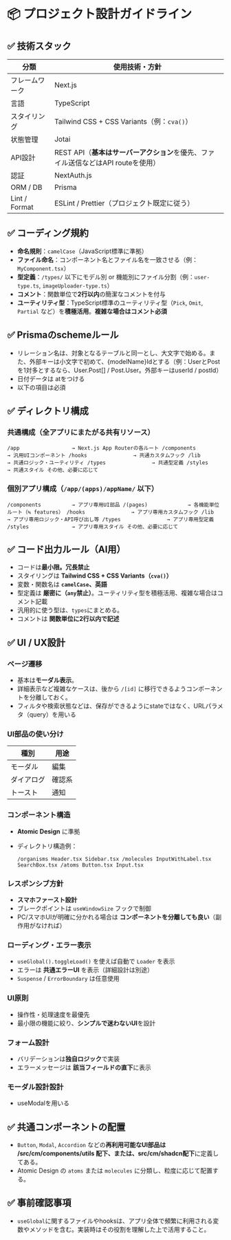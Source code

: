 # 📦 プロジェクト設計ガイドライン

## ✅ 技術スタック

| 分類           | 使用技術・方針                                                                    |
| -------------- | --------------------------------------------------------------------------------- |
| フレームワーク | Next.js                                                                           |
| 言語           | TypeScript                                                                        |
| スタイリング   | Tailwind CSS + CSS Variants（例：`cva()`）                                        |
| 状態管理       | Jotai                                                                             |
| API設計        | REST API（**基本はサーバーアクション**を優先、ファイル送信などはAPI routeを使用） |
| 認証           | NextAuth.js                                                                       |
| ORM / DB       | Prisma                                                                            |
| Lint / Format  | ESLint / Prettier（プロジェクト既定に従う）                                       |

## ✅ コーディング規約

- **命名規則**：`camelCase`（JavaScript標準に準拠）
- **ファイル命名**：コンポーネント名とファイル名を一致させる（例：`MyComponent.tsx`）
- **型定義**：`/types/` 以下にモデル別 or 機能別にファイル分割（例：`user-type.ts`, `imageUploader-type.ts`）
- **コメント**：関数単位で**2行以内**の簡潔なコメントを付与
- **ユーティリティ型**：TypeScript標準のユーティリティ型（`Pick`, `Omit`, `Partial` など）を**積極活用**。**複雑な場合はコメント必須**

## ✅ Prismaのschemeルール

- リレーション名は、対象となるテーブルと同一とし、大文字で始める。また、外部キーは小文字で初めて、{modelName}Idとする（例：UserとPostを1対多とするなら、User.Post[] / Post.User。外部キーはuserId / postId）
- 日付データは atをつける
- 以下の項目は必須

## ✅ ディレクトリ構成

### 共通構成（全アプリにまたがる共有リソース）

`/app                 → Next.js App Routerの各ルート
/components          → 汎用UIコンポーネント
/hooks               → 共通カスタムフック
/lib                 → 共通ロジック・ユーティリティ
/types               → 共通型定義
/styles              → 共通スタイル
その他、必要に応じて`

### 個別アプリ構成（`/app/(apps)/appName/` 以下）

`/components          → アプリ専用UI部品
/(pages)             → 各機能単位ルート（≒ features）
/hooks               → アプリ専用カスタムフック
/lib                 → アプリ専用ロジック・API呼び出し等
/types               → アプリ専用型定義
/styles              → アプリ専用スタイル
その他、必要に応じて`

## ✅ コード出力ルール（AI用）

- コードは**最小限。冗長禁止**
- スタイリングは **Tailwind CSS + CSS Variants（`cva()`）**
- 変数・関数名は **`camelCase`、英語**
- 型定義は **厳密に（`any`禁止）**。ユーティリティ型を積極活用、複雑な場合はコメント記載
- 汎用的に使う型は、`types`にまとめる。
- コメントは **関数単位に2行以内で記述**

## ✅ UI / UX設計

### ページ遷移

- 基本は**モーダル表示**。
- 詳細表示など複雑なケースは、後から `/[id]` に移行できるようコンポーネントを分離しておく。
- フィルタや検索状態などは、保存ができるようにstateではなく、URLパラメタ（query）を用いる

### UI部品の使い分け

| 種別       | 用途   |
| ---------- | ------ |
| モーダル   | 編集   |
| ダイアログ | 確認系 |
| トースト   | 通知   |

### コンポーネント構造

- **Atomic Design** に準拠
- ディレクトリ構造例：

  `/organisms
Header.tsx
Sidebar.tsx
/molecules
  InputWithLabel.tsx
  SearchBox.tsx
  /atoms
    Button.tsx
    Input.tsx`

### レスポンシブ方針

- **スマホファースト設計**
- ブレークポイントは `useWindowSize` フックで制御
- PC/スマホUIが明確に分かれる場合は **コンポーネントを分離しても良い**（副作用がなければ）

### ローディング・エラー表示

- `useGlobal().toggleLoad()` を使えば自動で `Loader` を表示
- エラーは **共通エラーUI** を表示（詳細設計は別途）
- `Suspense` / `ErrorBoundary` は任意使用

### UI原則

- 操作性・処理速度を最優先
- 最小限の機能に絞り、**シンプルで迷わないUI**を設計

### フォーム設計

- バリデーションは**独自ロジック**で実装
- エラーメッセージは **該当フィールドの直下**に表示

### モーダル設計設計

- useModalを用いる

## ✅ 共通コンポーネントの配置

- `Button`, `Modal`, `Accordion` などの**再利用可能なUI部品は /src/cm/components/utils 配下、または、src/cm/shadcn配下**に定義してある。
- Atomic Design の `atoms` または `molecules` に分類し、粒度に応じて配置する。

## ✅ 事前確認事項

- `useGlobal`に関するファイルやhooksは、アプリ全体で頻繁に利用される変数やメソッドを含む。実装時はその役割を理解した上で活用すること。
